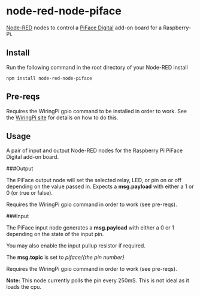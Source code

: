 node-red-node-piface
====================

<a href="http://nodered.org" target="_new">Node-RED</a> nodes to control a <a href="http://www.piface.org.uk/products/piface_digital/" target="_new">PiFace Digital</a> add-on board for a Raspberry-Pi.

Install
-------

Run the following command in the root directory of your Node-RED install

    npm install node-red-node-piface


Pre-reqs
--------

Requires the WiringPi gpio command to be installed in order to work. See the <a href="http://wiringpi.com" target="new">WiringPi site</a> for details on how to do this.


Usage
-----

A pair of input and output Node-RED nodes for the Raspberry Pi PiFace Digital add-on board.

###Output

The PiFace output node will set the selected relay, LED, or pin on or off depending on the value passed in. Expects a <b>msg.payload</b> with either a 1 or 0 (or true or false).

Requires the WiringPi gpio command in order to work (see pre-reqs).

###Input

The PiFace input node generates a <b>msg.payload</b> with either a 0 or 1 depending on the state of the input pin.

You may also enable the input pullup resistor if required.

The <b>msg.topic</b> is set to <i>piface/{the pin number}</i>

Requires the WiringPi gpio command in order to work (see pre-reqs).

<b>Note:</b> This node currently polls the pin every 250mS. This is not ideal as it loads the cpu.
